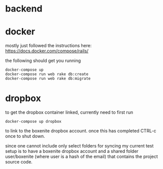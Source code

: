 # backend


# docker

mostly just followed the instructions here: https://docs.docker.com/compose/rails/

the following should get you running

    docker-compose up
    docker-compose run web rake db:create
    docker-compose run web rake db:migrate

# dropbox

to get the dropbox container linked, currently need to first run

    docker-compose up dropbox

to link to the boxenite dropbox account. once this has completed
CTRL-c once to shut down.

since one cannot include only select folders for syncing my current
test setup is to have a boxenite dropbox account and a shared folder
user/boxenite (where user is a hash of the email) that contains the
project source code.
